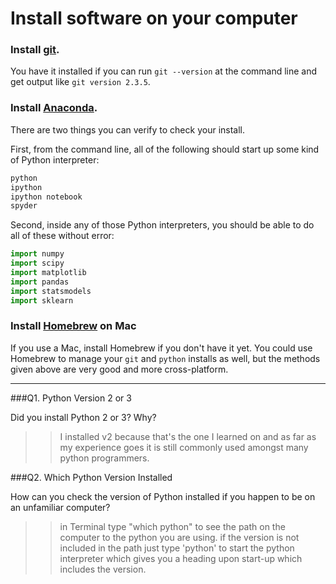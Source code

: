 # Install software on your computer


### Install [git](http://git-scm.com/).

You have it installed if you can run `git --version` at the command
line and get output like `git version 2.3.5`.


### Install [Anaconda](http://continuum.io/downloads).

There are two things you can verify to check your install.

First, from the command line, all of the following should start up
some kind of Python interpreter:

```bash
python
ipython
ipython notebook
spyder
```

Second, inside any of those Python interpreters, you should be able to
do all of these without error:

```python
import numpy
import scipy
import matplotlib
import pandas
import statsmodels
import sklearn
```

### Install [Homebrew](http://brew.sh/) on Mac

If you use a Mac, install Homebrew if you don't
have it yet. You could use Homebrew to manage your `git` and `python`
installs as well, but the methods given above are very good and more
cross-platform.

---

###Q1. Python Version 2 or 3

Did you install Python 2 or 3? Why?  

>> I installed v2 because that's the one I learned on and as far as my experience goes it is still commonly used amongst many python programmers.

###Q2. Which Python Version Installed   

How can you check the version of Python installed if you happen to be on an unfamiliar computer?

>> in Terminal type "which python" to see the path on the computer to the python you are using. if the version is not included in the path just type 'python' to start the python interpreter which gives you a heading upon start-up which includes the version.

 


